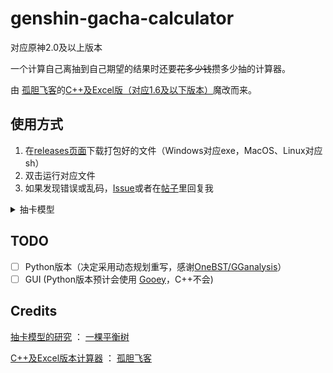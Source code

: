 # genshin-gacha-calculator

对应原神2.0及以上版本

一个计算自己离抽到自己期望的结果时还要~~花多少钱~~攒多少抽的计算器。

由 [孤胆飞客](https://bbs.nga.cn/nuke.php?func=ucp&uid=43116386)的[C++及Excel版（对应1.6及以下版本）](https://bbs.nga.cn/read.php?tid=26447862)魔改而来。

## 使用方式
1. 在[releases页面](https://github.com/Mark9804/genshin-gacha-calculator/releases)下载打包好的文件（Windows对应exe，MacOS、Linux对应sh）
2. 双击运行对应文件
3. 如果发现错误或乱码，[Issue](https://github.com/Mark9804/genshin-gacha-calculator/issues/new)或者在[帖子](https://bbs.nga.cn/read.php?tid=27989098)里回复我

<details>
<summary>抽卡模型</summary>

## 抽卡模型（来自： [一棵平衡树](https://space.bilibili.com/6165300)）

### 基础模型

#### 轮盘选择法

轮盘选择法是经常应用于随机选择权重不同的多类物品的算法。类似于超市中常见的大转盘抽奖，转动转盘，转盘停下的位置是随机的，因此指针指向某类物品的概率正比于某类物品所占面积。

![img](https://i0.hdslb.com/bfs/article/b489443c990bb7270bd0586affd3cce60961e67c.png@942w_609h_progressive.webp)

计算机中的实现也很容易，给定物品 ![A_1%2CA_2%2C%20%5Cdots%20A_n](https://api.bilibili.com/x/web-frontend/mathjax/tex?formula=A_1%2CA_2%2C%20%5Cdots%20A_n) ，各自权重为 ![W_1%2CW_2%2C%20%5Cdots%20W_n](https://api.bilibili.com/x/web-frontend/mathjax/tex?formula=W_1%2CW_2%2C%20%5Cdots%20W_n) 。随机一个在 ![%5B1%2C%5Csum_%5Cnolimits%7Bi%3D1%7D%5En%7BW_i%7D%5D](https://api.bilibili.com/x/web-frontend/mathjax/tex?formula=%5B1%2C%5Csum_%5Cnolimits%7Bi%3D1%7D%5En%7BW_i%7D%5D) 上均匀分布的整数 ![R](https://api.bilibili.com/x/web-frontend/mathjax/tex?formula=R) ， ![R](https://api.bilibili.com/x/web-frontend/mathjax/tex?formula=R) 落在区间 ![%5B%5Csum_%5Cnolimits%7Bi%3D1%7D%5E%7Bj-1%7D%7BW_i%7D%2B1%2C%5Csum_%5Cnolimits%7Bi%3D1%7D%5E%7Bj%7D%7BW_i%7D%5D](https://api.bilibili.com/x/web-frontend/mathjax/tex?formula=%5B%5Csum_%5Cnolimits%7Bi%3D1%7D%5E%7Bj-1%7D%7BW_i%7D%2B1%2C%5Csum_%5Cnolimits%7Bi%3D1%7D%5E%7Bj%7D%7BW_i%7D%5D) 即是选中了物品 ![A_j](https://api.bilibili.com/x/web-frontend/mathjax/tex?formula=A_j) 。

##### 适用于抽卡的轮盘选择法

如果完全根据权重来进行选择，实现让玩家必得某类物品的功能会比较繁琐。因此对朴素的轮盘选择法进行一点改变，设置权重和的上限 ![W_%7Bceil%7D](https://api.bilibili.com/x/web-frontend/mathjax/tex?formula=W_%7Bceil%7D) ，选取的随机数落在 ![%5B1%2Cmin(%5Csum_%5Cnolimits%7Bi%3D1%7D%5En%7BW_i%7D%2CW_%7Bceil%7D)%5D](https://api.bilibili.com/x/web-frontend/mathjax/tex?formula=%5B1%2Cmin(%5Csum_%5Cnolimits%7Bi%3D1%7D%5En%7BW_i%7D%2CW_%7Bceil%7D)%5D) ，并对物品按照从高优先级到低优先级的顺序编号。这样修改后，想要保证玩家必得某类物品时只需将其优先级设置为最高，并将其权重设置超过 ![W_%7Bceil%7D](https://api.bilibili.com/x/web-frontend/mathjax/tex?formula=W_%7Bceil%7D) ，即可简洁的实现必得某类物品。

**例子：**
>你是蒙德百货的售货员布兰琪小姐，接百货经理要求组织特卖活动鼓励旅行者来蒙德百货购物，以在与荣发商铺的竞争中取得优势。现在你想以购物满额度获得抽奖机会的方式来吸引旅行者。
> 
> 你认为购物每满一万摩拉获得一次抽奖机会比较合适，每次抽奖有10%概率获得大奖：蒙德百货一万摩拉代金券，有30%概率获得幸运奖：能治疗脱发的药，有60%的概率获得安慰奖：能用来盖房子的无相之雷方块。
> 
> 由于售货处正好有一个二十面骰子，你决定使用轮盘选择法进行抽奖，大奖权重2，幸运奖权重6，安慰奖权重12。骰子落到1-2时旅行者获得大奖，骰子落到3-8时旅行者获得幸运奖，骰子落到9-20时旅行者获得安慰奖。
> 
> 由于担心旅行者由于运气太背总是抽不到大奖，愤而前往荣发商铺购物，你贴心的设计了若连续9次抽奖都没有抽到大奖，下次抽奖大奖的权重变为20，这样骰子落到1-20时获得大奖，21-26时获得幸运奖，27-38时获得安慰奖。因为骰子产生的随机数上限为20，不可能落到21-38，此时旅行者必能够抽到大奖。
> 
> ![img](https://i0.hdslb.com/bfs/article/aea65cbbb15f358539845c0f252f1cfcfffc13ae.png@942w_159h_progressive.webp) 布兰琪小姐设计的抽奖系统
> 
> 现在你非常自信，使用这套抽奖规则开始了蒙德百货今日营业。旅行者已经来了，快向他推销吧！
> 
> ![img](https://i0.hdslb.com/bfs/article/016838ed75ac3c481d68ba0894a0bf3a790d6282.png@942w_629h_progressive.webp) 注意旅行者的头发

为方便讲解模型，本文之后的轮盘选均为![W_%7Bceil%7D%3D10000](https://api.bilibili.com/x/web-frontend/mathjax/tex?formula=W_%7Bceil%7D%3D10000) 的此类轮盘选择法。

### 决定抽到物品等级的机制

#### “保底”机制

每抽卡一次进行一次轮盘选以确定抽到什么等级的物品，常驻祈愿和角色活动祈愿各类物品的权重如下：

![%5Cbegin%7Barray%7D%7Bl%7D%0A%20%20%20%20W_%7B%E5%B8%B8%E9%A9%BB%E5%92%8C%E8%A7%92%E8%89%B2%E7%A5%88%E6%84%BF%E4%BA%94%E6%98%9F%7D%5Bi%5D%3D%0A%20%20%20%20%5Cleft%5C%7B%0A%20%20%20%20%20%20%20%20%20%20%20%20%5Cbegin%7Barray%7D%7Bl%7D%0A%20%20%20%20%20%20%20%20%20%20%20%2060%20%26%20(i%5Cleq73)%5C%5C%0A%20%20%20%20%20%20%20%20%20%20%20%2060%2B600%5Ccdot(i-73)%20%26%20(i%5Cgeq74)%0A%20%20%20%20%20%20%20%20%20%20%20%20%5Cend%7Barray%7D%0A%20%20%20%20%5Cright.%5C%5C%0A%20%20%20%20W_%7B%E5%B8%B8%E9%A9%BB%E5%92%8C%E8%A7%92%E8%89%B2%E7%A5%88%E6%84%BF%E5%9B%9B%E6%98%9F%7D%5Bj%5D%3D%0A%20%20%20%20%5Cleft%5C%7B%0A%20%20%20%20%20%20%20%20%20%20%20%20%5Cbegin%7Barray%7D%7Bl%7D%0A%20%20%20%20%20%20%20%20%20%20%20%20510%20%26%20%5Chfill(j%5Cleq8)%5C%5C%0A%20%20%20%20%20%20%20%20%20%20%20%20510%2B5100%5Ccdot(j-8)%20%26%20%5Chfill(j%5Cgeq9)%5C%5C%0A%20%20%20%20%20%20%20%20%20%20%20%20%5Cend%7Barray%7D%0A%20%20%20%20%5Cright.%5C%5C%0A%20%20%20%20W_%7B%E4%B8%89%E6%98%9F%E7%89%A9%E5%93%81%7D%3D9430%0A%5Cend%7Barray%7D](https://api.bilibili.com/x/web-frontend/mathjax/tex?formula=%5Cbegin%7Barray%7D%7Bl%7D%0A%20%20%20%20W_%7B%E5%B8%B8%E9%A9%BB%E5%92%8C%E8%A7%92%E8%89%B2%E7%A5%88%E6%84%BF%E4%BA%94%E6%98%9F%7D%5Bi%5D%3D%0A%20%20%20%20%5Cleft%5C%7B%0A%20%20%20%20%20%20%20%20%20%20%20%20%5Cbegin%7Barray%7D%7Bl%7D%0A%20%20%20%20%20%20%20%20%20%20%20%2060%20%26%20(i%5Cleq73)%5C%5C%0A%20%20%20%20%20%20%20%20%20%20%20%2060%2B600%5Ccdot(i-73)%20%26%20(i%5Cgeq74)%0A%20%20%20%20%20%20%20%20%20%20%20%20%5Cend%7Barray%7D%0A%20%20%20%20%5Cright.%5C%5C%0A%20%20%20%20W_%7B%E5%B8%B8%E9%A9%BB%E5%92%8C%E8%A7%92%E8%89%B2%E7%A5%88%E6%84%BF%E5%9B%9B%E6%98%9F%7D%5Bj%5D%3D%0A%20%20%20%20%5Cleft%5C%7B%0A%20%20%20%20%20%20%20%20%20%20%20%20%5Cbegin%7Barray%7D%7Bl%7D%0A%20%20%20%20%20%20%20%20%20%20%20%20510%20%26%20%5Chfill(j%5Cleq8)%5C%5C%0A%20%20%20%20%20%20%20%20%20%20%20%20510%2B5100%5Ccdot(j-8)%20%26%20%5Chfill(j%5Cgeq9)%5C%5C%0A%20%20%20%20%20%20%20%20%20%20%20%20%5Cend%7Barray%7D%0A%20%20%20%20%5Cright.%5C%5C%0A%20%20%20%20W_%7B%E4%B8%89%E6%98%9F%E7%89%A9%E5%93%81%7D%3D9430%0A%5Cend%7Barray%7D)

武器活动祈愿各类物品的权重如下：

![%5Cbegin%7Barray%7D%7Bl%7D%0A%20%20%20%20W_%7B%E6%AD%A6%E5%99%A8%E7%A5%88%E6%84%BF%E4%BA%94%E6%98%9F%7D%5Bi%5D%3D%0A%20%20%20%20%5Cleft%5C%7B%0A%20%20%20%20%20%20%20%20%20%20%20%20%5Cbegin%7Barray%7D%7Bl%7D%0A%20%20%20%20%20%20%20%20%20%20%20%2070%20%26%20%5Chfill(i%5Cleq62)%5C%5C%0A%20%20%20%20%20%20%20%20%20%20%20%2070%2B700%5Ccdot(i-62)%20%26%20%5Chfill(63%5Cleq%20i%5Cleq73)%5C%5C%0A%20%20%20%20%20%20%20%20%20%20%20%207770%2B350%5Ccdot(i-73)%20%26%20%5Chfill(i%5Cgeq74)%0A%20%20%20%20%20%20%20%20%20%20%20%20%5Cend%7Barray%7D%0A%20%20%20%20%5Cright.%5C%5C%0A%20%20%20%20W_%7B%E6%AD%A6%E5%99%A8%E7%A5%88%E6%84%BF%E5%9B%9B%E6%98%9F%7D%5Bj%5D%3D%0A%20%20%20%20%5Cleft%5C%7B%0A%20%20%20%20%20%20%20%20%20%20%20%20%5Cbegin%7Barray%7D%7Bl%7D%0A%20%20%20%20%20%20%20%20%20%20%20%20600%20%26%20%5Chfill(j%5Cleq7)%5C%5C%0A%20%20%20%20%20%20%20%20%20%20%20%206600%20%26%20%5Chfill(j%3D8)%5C%5C%0A%20%20%20%20%20%20%20%20%20%20%20%206600%2B3000%5Ccdot(j-8)%20%26%20%5Chfill(j%5Cgeq9)%5C%5C%0A%20%20%20%20%20%20%20%20%20%20%20%20%5Cend%7Barray%7D%0A%20%20%20%20%5Cright.%5C%5C%0A%20%20%20%20W_%7B%E4%B8%89%E6%98%9F%E7%89%A9%E5%93%81%7D%3D9330%0A%5Cend%7Barray%7D](https://api.bilibili.com/x/web-frontend/mathjax/tex?formula=%5Cbegin%7Barray%7D%7Bl%7D%0A%20%20%20%20W_%7B%E6%AD%A6%E5%99%A8%E7%A5%88%E6%84%BF%E4%BA%94%E6%98%9F%7D%5Bi%5D%3D%0A%20%20%20%20%5Cleft%5C%7B%0A%20%20%20%20%20%20%20%20%20%20%20%20%5Cbegin%7Barray%7D%7Bl%7D%0A%20%20%20%20%20%20%20%20%20%20%20%2070%20%26%20%5Chfill(i%5Cleq62)%5C%5C%0A%20%20%20%20%20%20%20%20%20%20%20%2070%2B700%5Ccdot(i-62)%20%26%20%5Chfill(63%5Cleq%20i%5Cleq73)%5C%5C%0A%20%20%20%20%20%20%20%20%20%20%20%207770%2B350%5Ccdot(i-73)%20%26%20%5Chfill(i%5Cgeq74)%0A%20%20%20%20%20%20%20%20%20%20%20%20%5Cend%7Barray%7D%0A%20%20%20%20%5Cright.%5C%5C%0A%20%20%20%20W_%7B%E6%AD%A6%E5%99%A8%E7%A5%88%E6%84%BF%E5%9B%9B%E6%98%9F%7D%5Bj%5D%3D%0A%20%20%20%20%5Cleft%5C%7B%0A%20%20%20%20%20%20%20%20%20%20%20%20%5Cbegin%7Barray%7D%7Bl%7D%0A%20%20%20%20%20%20%20%20%20%20%20%20600%20%26%20%5Chfill(j%5Cleq7)%5C%5C%0A%20%20%20%20%20%20%20%20%20%20%20%206600%20%26%20%5Chfill(j%3D8)%5C%5C%0A%20%20%20%20%20%20%20%20%20%20%20%206600%2B3000%5Ccdot(j-8)%20%26%20%5Chfill(j%5Cgeq9)%5C%5C%0A%20%20%20%20%20%20%20%20%20%20%20%20%5Cend%7Barray%7D%0A%20%20%20%20%5Cright.%5C%5C%0A%20%20%20%20W_%7B%E4%B8%89%E6%98%9F%E7%89%A9%E5%93%81%7D%3D9330%0A%5Cend%7Barray%7D)

模型中有两个计数器 ![i%2Cj](https://api.bilibili.com/x/web-frontend/mathjax/tex?formula=i%2Cj) ，其中![i](https://api.bilibili.com/x/web-frontend/mathjax/tex?formula=i) 表示此前已经连续 ![i-1](https://api.bilibili.com/x/web-frontend/mathjax/tex?formula=i-1) 抽没有抽到五星物品， ![j](https://api.bilibili.com/x/web-frontend/mathjax/tex?formula=j) 表示此前已经连续 ![j-1](https://api.bilibili.com/x/web-frontend/mathjax/tex?formula=j-1) 抽没有抽到四星物品。需要注意，每种类型的祈愿都有独立的计数器，且四星五星计数器独立。保底机制中，五星优先于四星，四星优先于三星。或许是为了程序实现方便，四星和五星物品的实际综合概率均略高于公示概率。

### 决定抽到物品类别的机制

#### “概率UP”机制

角色活动祈愿、武器活动祈愿中有“概率UP”机制。在确定抽取到的物品星级后，会按照UP规则划分抽取物品类别。

角色活动祈愿UP规则为：若上次抽到的五星为非UP五星，本次必定抽到UP五星。若上次抽到的五星是UP五星，本次有50%的概率抽到UP五星。

武器活动祈愿UP规则为：若上次抽到的五星为非UP五星，本次必定抽到UP五星。若上次抽到的五星是UP五星，本次有75%的概率抽到UP五星。

抽取到UP类型物品时，UP类型物品中各物品均分概率。当未触发UP机制时，抽到的类型内各项物品均分概率，注意这其中也包含UP物品。注意，当UP池轮换时，保底计数器和上次抽到的五星是否为UP五星的记录不重置。

#### “平稳”机制

常驻祈愿中四星及五星物品、角色活动祈愿中四星物品、武器活动祈愿中的四星物品有“平稳”机制。在确定抽取到的物品星级并未触发UP机制时，会按照平稳机制确定抽到物品是角色还是武器。当很长时间没有抽到角色时，下次抽取更可能获得角色。当很长时间没有抽到武器时，下次抽取更可能获得武器。这样的机制可以避免玩家有角色却没有武器，或有武器却没有角色的情况出现。

启用平稳机制时，进行一次轮盘选以确定抽到什么类别的物品，武器和角色各有权重，权重如下：

常驻祈愿五星：

![W_%7B%E5%B8%B8%E9%A9%BB%E7%A5%88%E6%84%BF%E4%BA%94%E6%98%9F%7D%5Bi%5D%3D%0A%5Cleft%5C%7B%0A%20%20%20%20%5Cbegin%7Barray%7D%7Bl%7D%0A%20%20%20%2030%20%26%20%5Chfill(i%5Cleq147)%5C%5C%0A%20%20%20%2030%2B300%5Ccdot(i-147)%20%26%20%5Chfill(i%5Cgeq148)%5C%5C%0A%20%20%20%20%5Cend%7Barray%7D%0A%5Cright.%5C%5C](https://api.bilibili.com/x/web-frontend/mathjax/tex?formula=W_%7B%E5%B8%B8%E9%A9%BB%E7%A5%88%E6%84%BF%E4%BA%94%E6%98%9F%7D%5Bi%5D%3D%0A%5Cleft%5C%7B%0A%20%20%20%20%5Cbegin%7Barray%7D%7Bl%7D%0A%20%20%20%2030%20%26%20%5Chfill(i%5Cleq147)%5C%5C%0A%20%20%20%2030%2B300%5Ccdot(i-147)%20%26%20%5Chfill(i%5Cgeq148)%5C%5C%0A%20%20%20%20%5Cend%7Barray%7D%0A%5Cright.%5C%5C)

常驻及角色活动祈愿四星：

![W_%7B%E5%B8%B8%E9%A9%BB%E5%92%8C%E8%A7%92%E8%89%B2%E7%A5%88%E6%84%BF%E5%9B%9B%E6%98%9F%7D%5Bj%5D%3D%0A%5Cleft%5C%7B%0A%20%20%20%20%5Cbegin%7Barray%7D%7Bl%7D%0A%20%20%20%20255%20%26%20(j%5Cleq17)%5C%5C%0A%20%20%20%20255%2B2550%5Ccdot(j-17)%20%26%20(j%5Cgeq18)%0A%20%20%20%20%5Cend%7Barray%7D%0A%5Cright.%5C%5C](https://api.bilibili.com/x/web-frontend/mathjax/tex?formula=W_%7B%E5%B8%B8%E9%A9%BB%E5%92%8C%E8%A7%92%E8%89%B2%E7%A5%88%E6%84%BF%E5%9B%9B%E6%98%9F%7D%5Bj%5D%3D%0A%5Cleft%5C%7B%0A%20%20%20%20%5Cbegin%7Barray%7D%7Bl%7D%0A%20%20%20%20255%20%26%20(j%5Cleq17)%5C%5C%0A%20%20%20%20255%2B2550%5Ccdot(j-17)%20%26%20(j%5Cgeq18)%0A%20%20%20%20%5Cend%7Barray%7D%0A%5Cright.%5C%5C)

武器活动祈愿四星：

![W_%7B%E6%AD%A6%E5%99%A8%E7%A5%88%E6%84%BF%E5%9B%9B%E6%98%9F%7D%5Bj%5D%3D%0A%5Cleft%5C%7B%0A%20%20%20%20%5Cbegin%7Barray%7D%7Bl%7D%0A%20%20%20%20300%20%26%20(j%5Cleq15)%5C%5C%0A%20%20%20%20300%2B3000%5Ccdot(j-15)%20%26%20(j%5Cgeq16)%0A%20%20%20%20%5Cend%7Barray%7D%0A%5Cright.%5C%5C](https://api.bilibili.com/x/web-frontend/mathjax/tex?formula=W_%7B%E6%AD%A6%E5%99%A8%E7%A5%88%E6%84%BF%E5%9B%9B%E6%98%9F%7D%5Bj%5D%3D%0A%5Cleft%5C%7B%0A%20%20%20%20%5Cbegin%7Barray%7D%7Bl%7D%0A%20%20%20%20300%20%26%20(j%5Cleq15)%5C%5C%0A%20%20%20%20300%2B3000%5Ccdot(j-15)%20%26%20(j%5Cgeq16)%0A%20%20%20%20%5Cend%7Barray%7D%0A%5Cright.%5C%5C)

权重表达式中的参数 ![x](https://api.bilibili.com/x/web-frontend/mathjax/tex?formula=x) 表示此前已经连续![x-1](https://api.bilibili.com/x/web-frontend/mathjax/tex?formula=x-1) 抽没有抽到本类物品。如常驻祈愿中已有148抽没有抽到五星角色，74抽没有抽到五星武器时抽卡一次抽到了五星，有 ![W_%7B%E8%A7%92%E8%89%B2%7D%3D630%2CW_%7B%E6%AD%A6%E5%99%A8%7D%3D30](https://api.bilibili.com/x/web-frontend/mathjax/tex?formula=W_%7B%E8%A7%92%E8%89%B2%7D%3D630%2CW_%7B%E6%AD%A6%E5%99%A8%7D%3D30) 。“平稳”机制中优先级按照权重排序，权重最大的优先级最高。

</details>

## TODO

- [ ] Python版本（决定采用动态规划重写，感谢[OneBST/GGanalysis](https://github.com/OneBST/GGanalysis)）
- [ ] GUI (Python版本预计会使用 [Gooey](https://github.com/chriskiehl/Gooey)，C++不会)

## Credits

[抽卡模型的研究](https://www.bilibili.com/read/cv10468091) ： [一棵平衡树](https://space.bilibili.com/6165300)

[C++及Excel版本计算器](https://bbs.nga.cn/read.php?tid=26447862) ： [孤胆飞客](https://bbs.nga.cn/nuke.php?func=ucp&uid=43116386)

